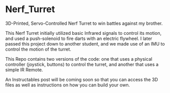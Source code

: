 # Nerf_Turret
3D-Printed, Servo-Controlled Nerf Turret to win battles against my brother. 

This Nerf Turret initially utilized basic Infrared signals to control its motion, and used a push-solenoid to fire darts with an electric flywheel. 
I later passed this project down to another student, and we made use of an IMU to control the motion of the turret. 

This Repo contains two versions of the code: one that uses a physical controller (joystick, buttons) to control the turret, and another that uses a simple IR Remote. 

An Instructables post will be coming soon so that you can access the 3D files as well as instructions on how you can build your own. 
